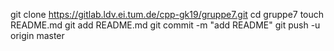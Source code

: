 git clone https://gitlab.ldv.ei.tum.de/cpp-gk19/gruppe7.git
cd gruppe7
touch README.md
git add README.md
git commit -m "add README"
git push -u origin master
